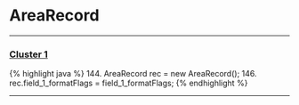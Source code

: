 # AreaRecord

***

### [Cluster 1](./1)
{% highlight java %}
144. AreaRecord rec = new AreaRecord();
146. rec.field_1_formatFlags = field_1_formatFlags;
{% endhighlight %}

***

